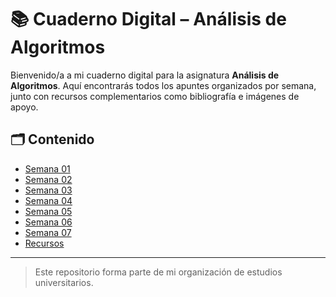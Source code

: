 # 📚 Cuaderno Digital – Análisis de Algoritmos

Bienvenido/a a mi cuaderno digital para la asignatura **Análisis de Algoritmos**. Aquí encontrarás todos los apuntes organizados por semana, junto con recursos complementarios como bibliografía e imágenes de apoyo.

## 🗂️ Contenido

- [Semana 01](Semana-01/Apuntes.md)
- [Semana 02](Semana-02/Apuntes.md)
- [Semana 03](Semana-03/Apuntes.md)
- [Semana 04](Semana-04/Apuntes.md)
- [Semana 05](Semana-05/Apuntes.md)
- [Semana 06](Semana-06/Apuntes.md)
- [Semana 07](Semana-07/Apuntes.md)
- [Recursos](Recursos/Bibliografía.md)

---

> Este repositorio forma parte de mi organización de estudios universitarios.
